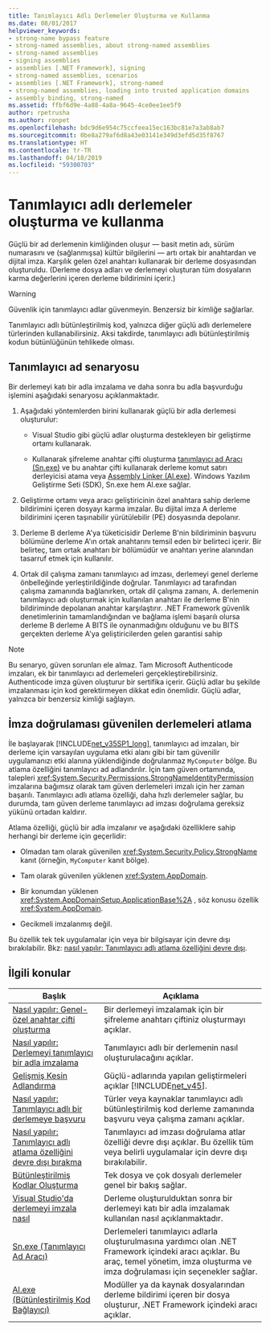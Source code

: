 ```yaml
---
title: Tanımlayıcı Adlı Derlemeler Oluşturma ve Kullanma
ms.date: 08/01/2017
helpviewer_keywords:
- strong-name bypass feature
- strong-named assemblies, about strong-named assemblies
- strong-named assemblies
- signing assemblies
- assemblies [.NET Framework], signing
- strong-named assemblies, scenarios
- assemblies [.NET Framework], strong-named
- strong-named assemblies, loading into trusted application domains
- assembly binding, strong-named
ms.assetid: ffbf6d9e-4a88-4a8a-9645-4ce0ee1ee5f9
author: rpetrusha
ms.author: ronpet
ms.openlocfilehash: bdc9d6e954c75ccfeea15ec163bc81e7a3ab8ab7
ms.sourcegitcommit: 0be8a279af6d8a43e03141e349d3efd5d35f8767
ms.translationtype: HT
ms.contentlocale: tr-TR
ms.lasthandoff: 04/18/2019
ms.locfileid: "59300703"
---
```

# <a name="create-and-use-strong-named-assemblies"></a>Tanımlayıcı adlı derlemeler oluşturma ve kullanma

Güçlü bir ad derlemenin kimliğinden oluşur — basit metin adı, sürüm numarasını ve (sağlanmışsa) kültür bilgilerini — artı ortak bir anahtardan ve dijital imza. Karşılık gelen özel anahtarı kullanarak bir derleme dosyasından oluşturuldu. (Derleme dosya adları ve derlemeyi oluşturan tüm dosyaların karma değerlerini içeren derleme bildirimini içerir.)

> [!WARNING]
> Güvenlik için tanımlayıcı adlar güvenmeyin. Benzersiz bir kimliğe sağlarlar.

Tanımlayıcı adlı bütünleştirilmiş kod, yalnızca diğer güçlü adlı derlemelere türlerinden kullanabilirsiniz. Aksi takdirde, tanımlayıcı adlı bütünleştirilmiş kodun bütünlüğünün tehlikede olması.

## <a name="strong-name-scenario"></a>Tanımlayıcı ad senaryosu

Bir derlemeyi katı bir adla imzalama ve daha sonra bu adla başvurduğu işlemini aşağıdaki senaryosu açıklanmaktadır.

1. Aşağıdaki yöntemlerden birini kullanarak güçlü bir adla derlemesi oluşturulur:

    -   Visual Studio gibi güçlü adlar oluşturma destekleyen bir geliştirme ortamı kullanarak.

    -   Kullanarak şifreleme anahtar çifti oluşturma [tanımlayıcı ad Aracı (Sn.exe)](../../../docs/framework/tools/sn-exe-strong-name-tool.md) ve bu anahtar çifti kullanarak derleme komut satırı derleyicisi atama veya [Assembly Linker (Al.exe)](../../../docs/framework/tools/al-exe-assembly-linker.md). Windows Yazılım Geliştirme Seti (SDK), Sn.exe hem Al.exe sağlar.

2. Geliştirme ortamı veya aracı geliştiricinin özel anahtara sahip derleme bildirimini içeren dosyayı karma imzalar. Bu dijital imza A derleme bildirimini içeren taşınabilir yürütülebilir (PE) dosyasında depolanır.

3. Derleme B derleme A'ya tüketicisidir Derleme B'nin bildiriminin başvuru bölümüne derleme A'ın ortak anahtarını temsil eden bir belirteci içerir. Bir belirteç, tam ortak anahtarı bir bölümüdür ve anahtarı yerine alanından tasarruf etmek için kullanılır.

4. Ortak dil çalışma zamanı tanımlayıcı ad imzası, derlemeyi genel derleme önbelleğinde yerleştirildiğinde doğrular. Tanımlayıcı ad tarafından çalışma zamanında bağlanırken, ortak dil çalışma zamanı, A. derlemenin tanımlayıcı adı oluşturmak için kullanılan anahtarı ile derleme B'nin bildiriminde depolanan anahtar karşılaştırır. .NET Framework güvenlik denetimlerinin tamamlandığından ve bağlama işlemi başarılı olursa derleme B derleme A BITS ile oynanmadığını olduğunu ve bu BITS gerçekten derleme A'ya geliştiricilerden gelen garantisi sahip

> [!NOTE]
> Bu senaryo, güven sorunları ele almaz. Tam Microsoft Authenticode imzaları, ek bir tanımlayıcı ad derlemeleri gerçekleştirebilirsiniz. Authenticode imza güven oluşturur bir sertifika içerir. Güçlü adlar bu şekilde imzalanması için kod gerektirmeyen dikkat edin önemlidir. Güçlü adlar, yalnızca bir benzersiz kimliği sağlayın.

## <a name="bypass-signature-verification-of-trusted-assemblies"></a>İmza doğrulaması güvenilen derlemeleri atlama

İle başlayarak [!INCLUDE[net_v35SP1_long](../../../includes/net-v35sp1-long-md.md)], tanımlayıcı ad imzaları, bir derleme için varsayılan uygulama etki alanı gibi bir tam güvenilir uygulamanızı etki alanına yüklendiğinde doğrulanmaz `MyComputer` bölge. Bu atlama özelliğini tanımlayıcı ad adlandırılır. İçin tam güven ortamında, talepleri <xref:System.Security.Permissions.StrongNameIdentityPermission> imzalarına bağımsız olarak tam güven derlemeleri imzalı için her zaman başarılı. Tanımlayıcı adlı atlama özelliği, daha hızlı derlemeler sağlar, bu durumda, tam güven derleme tanımlayıcı ad imzası doğrulama gereksiz yükünü ortadan kaldırır.

Atlama özelliği, güçlü bir adla imzalanır ve aşağıdaki özelliklere sahip herhangi bir derleme için geçerlidir:

-   Olmadan tam olarak güvenilen <xref:System.Security.Policy.StrongName> kanıt (örneğin, `MyComputer` kanıt bölge).

-   Tam olarak güvenilen yüklenen <xref:System.AppDomain>.

-   Bir konumdan yüklenen <xref:System.AppDomainSetup.ApplicationBase%2A> , söz konusu özellik <xref:System.AppDomain>.

-   Gecikmeli imzalanmış değil.

Bu özellik tek tek uygulamalar için veya bir bilgisayar için devre dışı bırakılabilir. Bkz: [nasıl yapılır: Tanımlayıcı adlı atlama özelliğini devre dışı](../../../docs/framework/app-domains/how-to-disable-the-strong-name-bypass-feature.md).

## <a name="related-topics"></a>İlgili konular

|Başlık|Açıklama|
|-----------|-----------------|
|[Nasıl yapılır: Genel-özel anahtar çifti oluşturma](../../../docs/framework/app-domains/how-to-create-a-public-private-key-pair.md)|Bir derlemeyi imzalamak için bir şifreleme anahtarı çiftiniz oluşturmayı açıklar.|
|[Nasıl yapılır: Derlemeyi tanımlayıcı bir adla imzalama](../../../docs/framework/app-domains/how-to-sign-an-assembly-with-a-strong-name.md)|Tanımlayıcı adlı bir derlemenin nasıl oluşturulacağını açıklar.|
|[Gelişmiş Kesin Adlandırma](../../../docs/framework/app-domains/enhanced-strong-naming.md)|Güçlü-adlarında yapılan geliştirmeleri açıklar [!INCLUDE[net_v45](../../../includes/net-v45-md.md)].|
|[Nasıl yapılır: Tanımlayıcı adlı bir derlemeye başvuru](../../../docs/framework/app-domains/how-to-reference-a-strong-named-assembly.md)|Türler veya kaynaklar tanımlayıcı adlı bütünleştirilmiş kod derleme zamanında başvuru veya çalışma zamanı açıklar.|
|[Nasıl yapılır: Tanımlayıcı adlı atlama özelliğini devre dışı bırakma](../../../docs/framework/app-domains/how-to-disable-the-strong-name-bypass-feature.md)|Tanımlayıcı ad imzası doğrulama atlar özelliği devre dışı açıklar. Bu özellik tüm veya belirli uygulamalar için devre dışı bırakılabilir.|
|[Bütünleştirilmiş Kodlar Oluşturma](../../../docs/framework/app-domains/create-assemblies.md)|Tek dosya ve çok dosyalı derlemeler genel bir bakış sağlar.|
|[Visual Studio'da derlemeyi imzala nasıl](/visualstudio/ide/managing-assembly-and-manifest-signing#how-to-sign-an-assembly-in-visual-studio)|Derleme oluşturulduktan sonra bir derlemeyi katı bir adla imzalamak kullanılan nasıl açıklanmaktadır.|
|[Sn.exe (Tanımlayıcı Ad Aracı)](../../../docs/framework/tools/sn-exe-strong-name-tool.md)|Derlemeleri tanımlayıcı adlarla oluşturulmasına yardımcı olan .NET Framework içindeki aracı açıklar. Bu araç, temel yönetim, imza oluşturma ve imza doğrulaması için seçenekler sağlar.|
|[Al.exe (Bütünleştirilmiş Kod Bağlayıcı)](../../../docs/framework/tools/al-exe-assembly-linker.md)|Modüller ya da kaynak dosyalarından derleme bildirimi içeren bir dosya oluşturur, .NET Framework içindeki aracı açıklar.|
